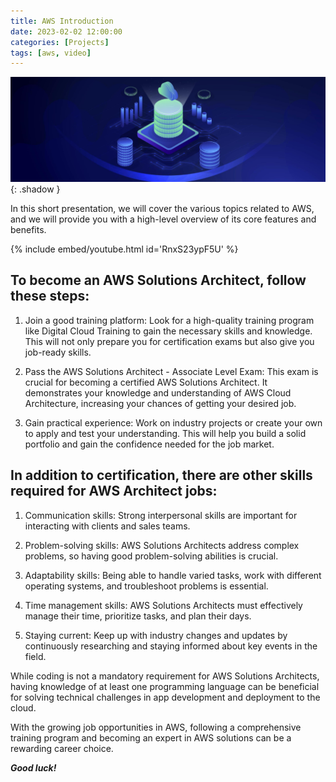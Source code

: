 ```yaml
---
title: AWS Introduction
date: 2023-02-02 12:00:00
categories: [Projects]
tags: [aws, video]
---
```

<script defer data-domain="senad-d.github.io" src="https://plus.seki.ink/js/script.js"></script>
![](https://github.com/senad-d/senad-d.github.io/blob/main/_media/images/cloud-banner.png?raw=true){: .shadow }

In this short presentation, we will cover the various topics related to AWS, and we will provide you with a high-level overview of its core features and benefits.

{% include embed/youtube.html id='RnxS23ypF5U' %}

## To become an AWS Solutions Architect, follow these steps:

1. Join a good training platform: Look for a high-quality training program like Digital Cloud Training to gain the necessary skills and knowledge. This will not only prepare you for certification exams but also give you job-ready skills.

2. Pass the AWS Solutions Architect - Associate Level Exam: This exam is crucial for becoming a certified AWS Solutions Architect. It demonstrates your knowledge and understanding of AWS Cloud Architecture, increasing your chances of getting your desired job.

3. Gain practical experience: Work on industry projects or create your own to apply and test your understanding. This will help you build a solid portfolio and gain the confidence needed for the job market.

## In addition to certification, there are other skills required for AWS Architect jobs:

1. Communication skills: Strong interpersonal skills are important for interacting with clients and sales teams.

2. Problem-solving skills: AWS Solutions Architects address complex problems, so having good problem-solving abilities is crucial.

3. Adaptability skills: Being able to handle varied tasks, work with different operating systems, and troubleshoot problems is essential.

4. Time management skills: AWS Solutions Architects must effectively manage their time, prioritize tasks, and plan their days.

5. Staying current: Keep up with industry changes and updates by continuously researching and staying informed about key events in the field.

While coding is not a mandatory requirement for AWS Solutions Architects, having knowledge of at least one programming language can be beneficial for solving technical challenges in app development and deployment to the cloud.

With the growing job opportunities in AWS, following a comprehensive training program and becoming an expert in AWS solutions can be a rewarding career choice. 

***Good luck!***